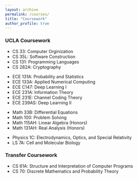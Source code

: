 ```yaml
---
layout: archive
permalink: /courses/
title: "Coursework"
author_profile: true
---
```


### UCLA Coursework

- CS 33: Computer Orginization
- CS 35L: Software Construction
- CS 131: Programming Languages
- CS 282A: Cryptography

<!-- -->

- ECE 131A: Probability and Statistics 
- ECE 133A: Applied Numerical Computing 
- ECE C147: Deep Learning I
- ECE 231A: Information Theory
- ECE 231E: Channel Coding Theory
- ECE 239AS: Deep Learning II

<!-- -->

- Math 33B: Differential Equations 
- Math 100: Problem Solving 
- Math 115AH: Linear Algebra (Honors)
- Math 131AH: Real Analysis (Honors)

<!-- -->

- Physics 1C: Electrodynamics, Optics, and Special Relativity 
- LS 7A: Cell and Molecular Biology 

<!-- -->

### Transfer Coursework

- CS 61A: Structure and Interpretation of Computer Programs 
- CS 70: Discrete Mathematics and Probability Theory 




